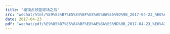 ```yaml
---
title: "棱镜占领篮球场之后"
src: "wechat/html/%E9%85%B7%E5%84%BF%E8%AE%BA%E5%9D%9B_2017-04-23_%E6%A3%B1%E9%95%9C%E5%8D%A0%E9%A2%86%E7%AF%AE%E7%90%83%E5%9C%BA%E4%B9%8B%E5%90%8E.html"
date: 2017-04-23
pdf: "wechat/pdf/%E9%85%B7%E5%84%BF%E8%AE%BA%E5%9D%9B_2017-04-23_%E6%A3%B1%E9%95%9C%E5%8D%A0%E9%A2%86%E7%AF%AE%E7%90%83%E5%9C%BA%E4%B9%8B%E5%90%8E.pdf"
---
```

